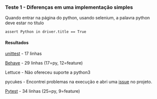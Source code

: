 ### Teste 1 - Diferenças em uma implementação simples

Quando entrar na página do python, usando selenium, a palavra python deve estar no título

`assert Python in driver.title == True`

#### Resultados
[unittest](unittest/teste_1.py) - 17 linhas

[Behave](behave/teste_1.py) - 29 linhas (17=py, 12=feature)

Lettuce - Não ofereceu suporte a python3

pycukes - Encontrei problemas na execução e abri uma [issue](https://github.com/hltbra/pycukes/issues/9) no projeto.

[Pytest](pytest-bdd/teste_1) - 34 linhas (25=py, 9=feature)
